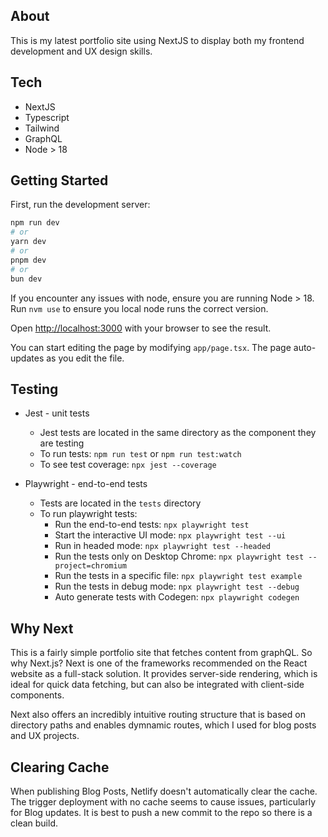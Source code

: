## About

This is my latest portfolio site using NextJS to display both my frontend development and UX design skills.

## Tech

- NextJS
- Typescript
- Tailwind
- GraphQL
- Node > 18

## Getting Started

First, run the development server:

```bash
npm run dev
# or
yarn dev
# or
pnpm dev
# or
bun dev
```

If you encounter any issues with node, ensure you are running Node > 18. Run `nvm use` to ensure you local node runs the correct version.

Open [http://localhost:3000](http://localhost:3000) with your browser to see the result.

You can start editing the page by modifying `app/page.tsx`. The page auto-updates as you edit the file.

## Testing

- Jest - unit tests
  - Jest tests are located in the same directory as the component they are testing
  - To run tests: `npm run test` or `npm run test:watch`
  - To see test coverage: `npx jest --coverage`
- Playwright - end-to-end tests

  - Tests are located in the `tests` directory
  - To run playwright tests:
    - Run the end-to-end tests: `npx playwright test`
    - Start the interactive UI mode: `npx playwright test --ui`
    - Run in headed mode: `npx playwright test --headed`
    - Run the tests only on Desktop Chrome: `npx playwright test --project=chromium`
    - Run the tests in a specific file: `npx playwright test example`
    - Run the tests in debug mode: `npx playwright test --debug`
    - Auto generate tests with Codegen: `npx playwright codegen`

## Why Next

This is a fairly simple portfolio site that fetches content from graphQL. So why Next.js? Next is one of the frameworks recommended on the React website as a full-stack solution. It provides server-side rendering, which is ideal for quick data fetching, but can also be integrated with client-side components.

Next also offers an incredibly intuitive routing structure that is based on directory paths and enables dymnamic routes, which I used for blog posts and UX projects.

## Clearing Cache

When publishing Blog Posts, Netlify doesn't automatically clear the cache. The trigger deployment with no cache seems to cause issues, particularly for Blog updates. It is best to push a new commit to the repo so there is a clean build.
